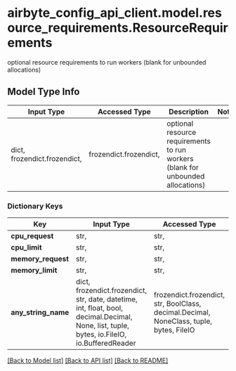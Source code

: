 # airbyte_config_api_client.model.resource_requirements.ResourceRequirements

optional resource requirements to run workers (blank for unbounded allocations)

## Model Type Info
Input Type | Accessed Type | Description | Notes
------------ | ------------- | ------------- | -------------
dict, frozendict.frozendict,  | frozendict.frozendict,  | optional resource requirements to run workers (blank for unbounded allocations) | 

### Dictionary Keys
Key | Input Type | Accessed Type | Description | Notes
------------ | ------------- | ------------- | ------------- | -------------
**cpu_request** | str,  | str,  |  | [optional] 
**cpu_limit** | str,  | str,  |  | [optional] 
**memory_request** | str,  | str,  |  | [optional] 
**memory_limit** | str,  | str,  |  | [optional] 
**any_string_name** | dict, frozendict.frozendict, str, date, datetime, int, float, bool, decimal.Decimal, None, list, tuple, bytes, io.FileIO, io.BufferedReader | frozendict.frozendict, str, BoolClass, decimal.Decimal, NoneClass, tuple, bytes, FileIO | any string name can be used but the value must be the correct type | [optional]

[[Back to Model list]](../../README.md#documentation-for-models) [[Back to API list]](../../README.md#documentation-for-api-endpoints) [[Back to README]](../../README.md)

